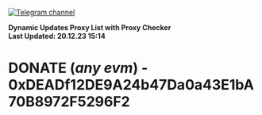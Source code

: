 [![Telegram channel](https://img.shields.io/endpoint?url=https://runkit.io/damiankrawczyk/telegram-badge/branches/master?url=https://t.me/n4z4v0d)](https://t.me/n4z4v0d) 

**Dynamic Updates Proxy List with Proxy Checker**  
**Last Updated: 20.12.23 15:14**

# DONATE (_any evm_) - 0xDEADf12DE9A24b47Da0a43E1bA70B8972F5296F2
